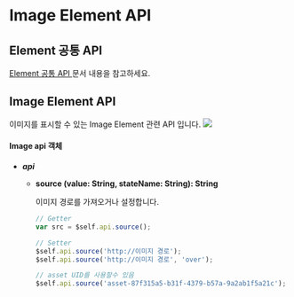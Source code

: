 # Image Element API

## Element 공통 API

[Element 공통 API ](image-element-api.md#text-element-api)문서 내용을 참고하세요.

## Image Element API

이미지를 표시할 수 있는 Image Element 관련 API 입니다. ![](../.gitbook/assets/reference\_07.png)

#### Image api 객체

* _**api**_
  *   **source (value: String, stateName: String): String**

      이미지 경로를 가져오거나 설정합니다.

      ```javascript
      // Getter
      var src = $self.api.source();

      // Setter
      $self.api.source('http://이미지 경로');
      $self.api.source('http://이미지 경로', 'over');

      // asset UID를 사용할수 있음
      $self.api.source('asset-87f315a5-b31f-4379-b57a-9a2ab1f5a21c');
      ```

##
